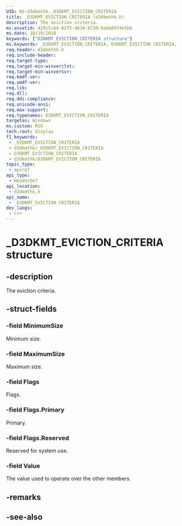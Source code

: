 ```yaml
---
UID: NS:d3dkmthk._D3DKMT_EVICTION_CRITERIA
title: _D3DKMT_EVICTION_CRITERIA (d3dkmthk.h)
description: The eviction criteria.
ms.assetid: 429c5cb4-02f5-4634-b730-6ada89f4e5bb
ms.date: 10/19/2018
keywords: ["D3DKMT_EVICTION_CRITERIA structure"]
ms.keywords: _D3DKMT_EVICTION_CRITERIA, D3DKMT_EVICTION_CRITERIA,
req.header: d3dkmthk.h
req.include-header: 
req.target-type: 
req.target-min-winverclnt: 
req.target-min-winversvr: 
req.kmdf-ver: 
req.umdf-ver: 
req.lib: 
req.dll: 
req.ddi-compliance: 
req.unicode-ansi: 
req.max-support: 
req.typenames: D3DKMT_EVICTION_CRITERIA
targetos: Windows
ms.custom: RS5
tech.root: display
f1_keywords:
 - _D3DKMT_EVICTION_CRITERIA
 - d3dkmthk/_D3DKMT_EVICTION_CRITERIA
 - D3DKMT_EVICTION_CRITERIA
 - d3dkmthk/D3DKMT_EVICTION_CRITERIA
topic_type:
 - apiref
api_type:
 - HeaderDef
api_location:
 - d3dkmthk.h
api_name:
 - _D3DKMT_EVICTION_CRITERIA
dev_langs:
 - c++
---
```


# _D3DKMT_EVICTION_CRITERIA structure


## -description

The eviction criteria.

## -struct-fields

### -field MinimumSize

Minimum size.

### -field MaximumSize

Maximum size.

### -field Flags

Flags.

### -field Flags.Primary

Primary.

### -field Flags.Reserved

Reserved for system use.

### -field Value

 
The value used to operate over the other members.

## -remarks

## -see-also

